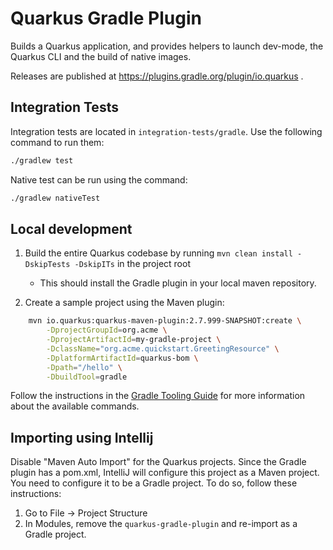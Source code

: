 Quarkus Gradle Plugin
=====================

Builds a Quarkus application, and provides helpers to launch dev-mode, the Quarkus CLI and the build of native images.

Releases are published at https://plugins.gradle.org/plugin/io.quarkus .

Integration Tests
----------------

Integration tests are located in `integration-tests/gradle`. Use the following command to run them:

```bash
./gradlew test
```

Native test can be run using the command: 

```bash
./gradlew nativeTest
```

Local development
-----------------

1. Build the entire Quarkus codebase by running `mvn clean install -DskipTests -DskipITs` in the project root 
    - This should install the Gradle plugin in your local maven repository.

2. Create a sample project using the Maven plugin:

```bash
    mvn io.quarkus:quarkus-maven-plugin:2.7.999-SNAPSHOT:create \
        -DprojectGroupId=org.acme \
        -DprojectArtifactId=my-gradle-project \
        -DclassName="org.acme.quickstart.GreetingResource" \
        -DplatformArtifactId=quarkus-bom \
        -Dpath="/hello" \
        -DbuildTool=gradle
```

Follow the instructions in the [Gradle Tooling Guide](https://quarkus.io/guides/gradle-tooling) for more information about the available commands.

Importing using Intellij
-------------------------

Disable "Maven Auto Import" for the Quarkus projects. Since the Gradle plugin has a pom.xml,
IntelliJ will configure this project as a Maven project. You need to configure it to be a Gradle
project. To do so, follow these instructions:


1. Go to File -> Project Structure
2. In Modules, remove the `quarkus-gradle-plugin` and re-import as a Gradle project.
